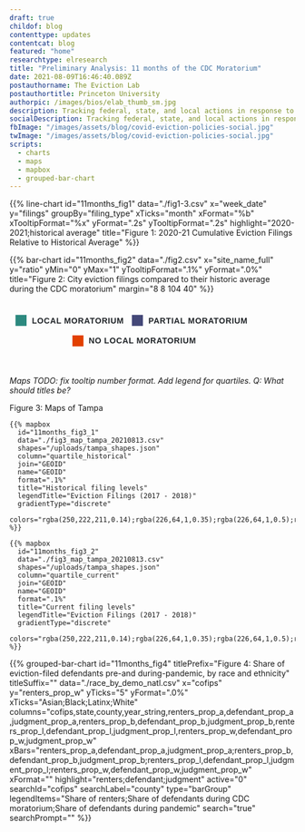 ```yaml
---
draft: true
childof: blog
contenttype: updates
contentcat: blog
featured: "home"
researchtype: elresearch
title: "Preliminary Analysis: 11 months of the CDC Moratorium"
date: 2021-08-09T16:46:40.089Z
postauthorname: The Eviction Lab
postauthortitle: Princeton University
authorpic: /images/bios/elab_thumb_sm.jpg
description: Tracking federal, state, and local actions in response to the pandemic.
socialDescription: Tracking federal, state, and local actions in response to the pandemic.
fbImage: "/images/assets/blog/covid-eviction-policies-social.jpg"
twImage: "/images/assets/blog/covid-eviction-policies-social.jpg"
scripts:
  - charts
  - maps
  - mapbox
  - grouped-bar-chart
---
```



{{% line-chart
  id="11months_fig1"
  data="./fig1-3.csv"
  x="week_date"
  y="filings"
  groupBy="filing_type"
  xTicks="month"
  xFormat="%b"
  xTooltipFormat="%x"
  yFormat=".2s"
  yTooltipFormat=".2s"
  highlight="2020-2021;historical average"
  title="Figure 1: 2020-21 Cumulative Eviction Filings Relative to Historical Average"
%}}



{{% bar-chart
  id="11months_fig2"
  data="./fig2.csv"
  x="site_name_full"
  y="ratio"
  yMin="0"
  yMax="1"
  yTooltipFormat=".1%"
  yFormat=".0%"
  title="Figure 2: City eviction filings compared to their historic average during the CDC moratorium"
  margin="8 8 104 40"
%}}

<div class="d-flex justify-content-center">
  <svg width="420px" height="100px" viewBox="0 0 559 100" version="1.1" xmlns="http://www.w3.org/2000/svg" xmlns:xlink="http://www.w3.org/1999/xlink">
      <g id="Artboard" stroke="none" stroke-width="1" fill="none" fill-rule="evenodd">
          <g id="Group" transform="translate(14.000000, 15.000000)">
              <rect id="Rectangle" fill="#2C897F" x="-5.32907052e-15" y="-5.32907052e-15" width="25.941467" height="25.941467"></rect>
              <text id="LOCAL-MORATORIUM" font-family="GT-Eesti-Display-Bold, sans-serif" font-size="19" font-weight="bold" letter-spacing="0.894117647" fill="#212529">
                  <tspan x="38.4800588" y="19.9414673">LOCAL MORATORIUM</tspan>
              </text>
          </g>
          <g id="Group-2" transform="translate(287.000000, 15.000000)">
              <rect id="Rectangle-Copy" fill="#444878" x="5.15143483e-14" y="-5.32907052e-15" width="25.941467" height="25.941467"></rect>
              <text id="PARTIAL-MORATORIUM" font-family="GT-Eesti-Display-Bold, sans-serif" font-size="19" font-weight="bold" letter-spacing="0.894117647" fill="#212529">
                  <tspan x="38.7744412" y="19.9707336">PARTIAL MORATORIUM</tspan>
              </text>
          </g>
          <g id="Group-3" transform="translate(147.500000, 63.000000)">
              <rect id="Rectangle-Copy-2" fill="#E24000" x="-5.32907052e-15" y="-5.32907052e-15" width="25.941467" height="25.941467"></rect>
              <text id="NO-LOCAL-MORATORIUM" font-family="GT-Eesti-Display-Bold, sans-serif" font-size="19" font-weight="bold" letter-spacing="0.894117647" fill="#212529">
                  <tspan x="38.1623824" y="18.9707335">NO LOCAL MORATORIUM</tspan>
              </text>
          </g>
      </g>
  </svg>
</div>

<br>

_Maps TODO: fix tooltip number format. Add legend for quartiles. 
Q: What should titles be?_
</div>
</div>
</div>
<div class="row mx-4">
<div class="col-12">
<div class="figheader mt-0 mt-md-2 mb-1">Figure 3: Maps of Tampa</div>
</div>
  <div class="col-12 px-0 mx-auto d-flex" style="max-width: 1440px;">
    <div class="col-12 col-lg-6 px-0 px-md-2">

    {{% mapbox
      id="11months_fig3_1"
      data="./fig3_map_tampa_20210813.csv"
      shapes="/uploads/tampa_shapes.json"
      column="quartile_historical"
      join="GEOID"
      name="GEOID"
      format=".1%"
      title="Historical filing levels"
      legendTitle="Eviction Filings (2017 - 2018)"
      gradientType="discrete"
      colors="rgba(250,222,211,0.14);rgba(226,64,1,0.35);rgba(226,64,1,0.5);rgba(226,64,1,0.75);rgba(226,64,1,1)"
    %}}

  </div>

  <div class="col-12 col-lg-6 px-0 px-md-2">

    {{% mapbox
      id="11months_fig3_2"
      data="./fig3_map_tampa_20210813.csv"
      shapes="/uploads/tampa_shapes.json"
      column="quartile_current"
      join="GEOID"
      name="GEOID"
      format=".1%"
      title="Current filing levels"
      legendTitle="Eviction Filings (2017 - 2018)"
      gradientType="discrete"
      colors="rgba(250,222,211,0.14);rgba(226,64,1,0.35);rgba(226,64,1,0.5);rgba(226,64,1,0.75);rgba(226,64,1,1)"
    %}}

  </div>
  </div>
  </div>

<div class="center-content-post updates-post pb-2">
<div class="page-content">
<div class="post-body">

{{% grouped-bar-chart 
  id="11months_fig4" 
  titlePrefix="Figure 4: Share of eviction-filed defendants pre-and during-pandemic, by race and ethnicity" 
  titleSuffix="" 
  data="./race_by_demo_natl.csv" 
  x="cofips" 
  y="renters_prop_w" 
  yTicks="5" 
  yFormat=".0%" 
  xTicks="Asian;Black;Latinx;White" 
  columns="cofips,state,county,year_string,renters_prop_a,defendant_prop_a,judgment_prop_a,renters_prop_b,defendant_prop_b,judgment_prop_b,renters_prop_l,defendant_prop_l,judgment_prop_l,renters_prop_w,defendant_prop_w,judgment_prop_w" 
  xBars="renters_prop_a,defendant_prop_a,judgment_prop_a;renters_prop_b,defendant_prop_b,judgment_prop_b;renters_prop_l,defendant_prop_l,judgment_prop_l;renters_prop_w,defendant_prop_w,judgment_prop_w" 
  xFormat="" 
  highlight="renters;defendant;judgment" 
  active="0" 
  searchId="cofips" 
  searchLabel="county" 
  type="barGroup" 
  legendItems="Share of renters;Share of defendants during CDC moratorium;Share of defendants during pandemic" 
  search="true" 
  searchPrompt="" 
%}}
